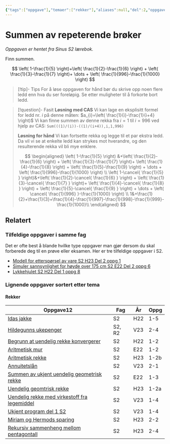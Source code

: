```yaml
---
{"tags":["oppgave"],"temaer":["rekker"],"aliases":null,"del":2,"oppgave":null,"fag":["s2"],"eksamen":null,"dg-publish":true,"title":"Summen av repeterende brøker","date":"2023-08-28","disabled rules":["all"],"modified":"2023-08-28","source":"Sinus S2 lærebok","permalink":"/summen-av-repeterende-broker/","dgPassFrontmatter":true}
---
```



# Summen av repeterende brøker
<p><span><em>Oppgaven er hentet fra Sinus S2 lærebok.</em></span></p>
Finn summen.

$$
\left( 1-\frac{1}{5} \right)+\left( \frac{1}{2}-\frac{1}{6} \right) + \left( \frac{1}{3}-\frac{1}{7} \right)+ \dots + \left( \frac{1}{996}-\frac{1}{1000} \right)
$$

>[!tip]- Tips
>For å løse oppgaven for hånd bør du skrive opp noen flere ledd enn hva du ser foreløpig. Se etter muligheter til å forkorte bort ledd.

>[!question]- Fasit
>**Løsning med CAS**
>Vi kan lage en eksplisitt formel for ledd nr. $i$ på denne måten:
>$a_{i}=\left( \frac{1}{i}-\frac{1}{i+4} \right)$
>Vi kan finne summen av denne rekka fra $i=1$ til $i=996$ ved hjelp av CAS: `Sum(((1)/(i))-((1)/(i+4)),i,1,996)`
>
>**Løsning for hånd**
>Vi kan fortsette rekka og legge til et par ekstra ledd. Da vil vi se at enkelte ledd kan strykes mot hverandre, og den resulterende rekka vil bli mye enklere.
>
>$$
>\begin{aligned}
\left( 1-\frac{1}{5} \right) &+\left( \frac{1}{2}-\frac{1}{6} \right) + \left( \frac{1}{3}-\frac{1}{7} \right)+ \left( \frac{1}{4}-\frac{1}{8} \right) + \left( \frac{1}{5}-\frac{1}{9} \right) + \dots + \left( \frac{1}{996}-\frac{1}{1000} \right) \\
\left( 1-\cancel{ \frac{1}{5} } \right)&+\left( \frac{1}{2}-\cancel{ \frac{1}{6} } \right) + \left( \frac{1}{3}-\cancel{ \frac{1}{7} } \right)+ \left( \frac{1}{4}-\cancel{ \frac{1}{8} } \right) + \left( \frac{1}{5}-\cancel{ \frac{1}{9} } \right) + \dots + \left( \cancel{ \frac{1}{996} }-\frac{1}{1000} \right) \\
1&+\frac{1}{2}+\frac{1}{3}+\frac{1}{4}-\frac{1}{997}-\frac{1}{998}-\frac{1}{999}-\frac{1}{1000}\\
\end{aligned}
>$$
>

## Relatert
<h3><span>Tilfeldige oppgaver i samme fag</span></h3><p><span>Det er ofte best å blande hvilke type oppgaver man gjør dersom du skal forberede deg til en prøve eller eksamen. Her er tre tilfeldige oppgaver i S2.</span></p><div><ul class="dataview list-view-ul"><li><span><a data-tooltip-position="top" aria-label="Modell for etterspørsel av vare.md" data-href="Modell for etterspørsel av vare.md" href="Modell for etterspørsel av vare.md" class="internal-link" target="_blank" rel="noopener">Modell for etterspørsel av vare S2 H23 Del 2 oppg 1</a></span></li><li><span><a data-tooltip-position="top" aria-label="Simuler sannsynlighet for høyde over 175 cm.md" data-href="Simuler sannsynlighet for høyde over 175 cm.md" href="Simuler sannsynlighet for høyde over 175 cm.md" class="internal-link" target="_blank" rel="noopener">Simuler sannsynlighet for høyde over 175 cm S2 E22 Del 2 oppg 6</a></span></li><li><span><a data-tooltip-position="top" aria-label="Lykkehjulet.md" data-href="Lykkehjulet.md" href="Lykkehjulet.md" class="internal-link" target="_blank" rel="noopener">Lykkehjulet S2 H22 Del 1 oppg 8</a></span></li></ul></div><h3><span>Lignende oppgaver sortert etter tema</span></h3><h4><span>Rekker</span></h4><div><table class="dataview table-view-table"><thead class="table-view-thead"><tr class="table-view-tr-header"><th class="table-view-th"><span>Oppgave</span><span class="dataview small-text">12</span></th><th class="table-view-th"><span>Fag</span></th><th class="table-view-th"><span>År</span></th><th class="table-view-th"><span>Oppg</span></th></tr></thead><tbody class="table-view-tbody"><tr><td><span><a data-tooltip-position="top" aria-label="Idas jakke.md" data-href="Idas jakke.md" href="Idas jakke.md" class="internal-link" target="_blank" rel="noopener">Idas jakke</a></span></td><td><span>S2</span></td><td><span>H22</span></td><td><span>1-5</span></td></tr><tr><td><span><a data-tooltip-position="top" aria-label="Hildegunns ukepenger.md" data-href="Hildegunns ukepenger.md" href="Hildegunns ukepenger.md" class="internal-link" target="_blank" rel="noopener">Hildegunns ukepenger</a></span></td><td><span>S2, R2</span></td><td><span>V23</span></td><td><span>2-4</span></td></tr><tr><td><span><a data-tooltip-position="top" aria-label="Begrunn at uendelig rekke konvergerer.md" data-href="Begrunn at uendelig rekke konvergerer.md" href="Begrunn at uendelig rekke konvergerer.md" class="internal-link" target="_blank" rel="noopener">Begrunn at uendelig rekke konvergerer</a></span></td><td><span>S2</span></td><td><span>H22</span></td><td><span>1-2</span></td></tr><tr><td><span><a data-tooltip-position="top" aria-label="Aritmetisk mur.md" data-href="Aritmetisk mur.md" href="Aritmetisk mur.md" class="internal-link" target="_blank" rel="noopener">Aritmetisk mur</a></span></td><td><span>S2</span></td><td><span>E22</span></td><td><span>1-2</span></td></tr><tr><td><span><a data-tooltip-position="top" aria-label="Aritmetisk rekke.md" data-href="Aritmetisk rekke.md" href="Aritmetisk rekke.md" class="internal-link" target="_blank" rel="noopener">Aritmetisk rekke</a></span></td><td><span>S2</span></td><td><span>H23</span></td><td><span>1-2b</span></td></tr><tr><td><span><a data-tooltip-position="top" aria-label="Annuitetslån.md" data-href="Annuitetslån.md" href="Annuitetslån.md" class="internal-link" target="_blank" rel="noopener">Annuitetslån</a></span></td><td><span>S2</span></td><td><span>V23</span></td><td><span>2-1</span></td></tr><tr><td><span><a data-tooltip-position="top" aria-label="Summen av ukjent uendelig geometrisk rekke.md" data-href="Summen av ukjent uendelig geometrisk rekke.md" href="Summen av ukjent uendelig geometrisk rekke.md" class="internal-link" target="_blank" rel="noopener">Summen av ukjent uendelig geometrisk rekke</a></span></td><td><span>S2</span></td><td><span>E22</span></td><td><span>1-3</span></td></tr><tr><td><span><a data-tooltip-position="top" aria-label="Uendelig geomtrisk rekke.md" data-href="Uendelig geomtrisk rekke.md" href="Uendelig geomtrisk rekke.md" class="internal-link" target="_blank" rel="noopener">Uendelig geomtrisk rekke</a></span></td><td><span>S2</span></td><td><span>H23</span></td><td><span>1-2a</span></td></tr><tr><td><span><a data-tooltip-position="top" aria-label="Uendelig rekke med virkestoff fra legemiddel.md" data-href="Uendelig rekke med virkestoff fra legemiddel.md" href="Uendelig rekke med virkestoff fra legemiddel.md" class="internal-link" target="_blank" rel="noopener">Uendelig rekke med virkestoff fra legemiddel</a></span></td><td><span>S2</span></td><td><span>V23</span></td><td><span>1-4</span></td></tr><tr><td><span><a data-tooltip-position="top" aria-label="Ukjent program del 1 S2.md" data-href="Ukjent program del 1 S2.md" href="Ukjent program del 1 S2.md" class="internal-link" target="_blank" rel="noopener">Ukjent program del 1 S2</a></span></td><td><span>S2</span></td><td><span>V23</span></td><td><span>1-4</span></td></tr><tr><td><span><a data-tooltip-position="top" aria-label="Miriam og Hermods sparing.md" data-href="Miriam og Hermods sparing.md" href="Miriam og Hermods sparing.md" class="internal-link" target="_blank" rel="noopener">Miriam og Hermods sparing</a></span></td><td><span>S2</span></td><td><span>H23</span></td><td><span>2-2</span></td></tr><tr><td><span><a data-tooltip-position="top" aria-label="Rekursiv sammenheng mellom pentagontall.md" data-href="Rekursiv sammenheng mellom pentagontall.md" href="Rekursiv sammenheng mellom pentagontall.md" class="internal-link" target="_blank" rel="noopener">Rekursiv sammenheng mellom pentagontall</a></span></td><td><span>S2</span></td><td><span>H23</span></td><td><span>2-4</span></td></tr></tbody></table></div>
